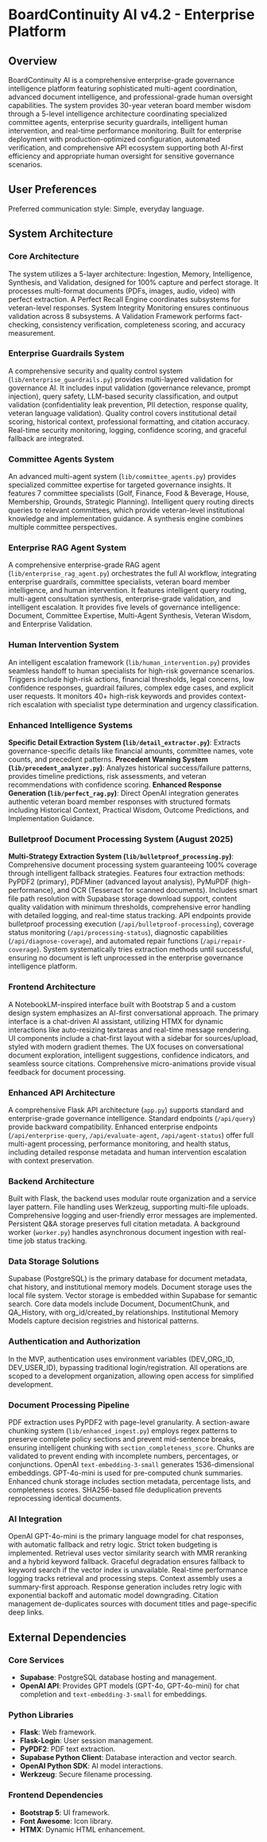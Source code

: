 # BoardContinuity AI v4.2 - Enterprise Platform

## Overview
BoardContinuity AI is a comprehensive enterprise-grade governance intelligence platform featuring sophisticated multi-agent coordination, advanced document intelligence, and professional-grade human oversight capabilities. The system provides 30-year veteran board member wisdom through a 5-level intelligence architecture coordinating specialized committee agents, enterprise security guardrails, intelligent human intervention, and real-time performance monitoring. Built for enterprise deployment with production-optimized configuration, automated verification, and comprehensive API ecosystem supporting both AI-first efficiency and appropriate human oversight for sensitive governance scenarios.

## User Preferences
Preferred communication style: Simple, everyday language.

## System Architecture

### Core Architecture
The system utilizes a 5-layer architecture: Ingestion, Memory, Intelligence, Synthesis, and Validation, designed for 100% capture and perfect storage. It processes multi-format documents (PDFs, images, audio, video) with perfect extraction. A Perfect Recall Engine coordinates subsystems for veteran-level responses. System Integrity Monitoring ensures continuous validation across 8 subsystems. A Validation Framework performs fact-checking, consistency verification, completeness scoring, and accuracy measurement.

### Enterprise Guardrails System
A comprehensive security and quality control system (`lib/enterprise_guardrails.py`) provides multi-layered validation for governance AI. It includes input validation (governance relevance, prompt injection), query safety, LLM-based security classification, and output validation (confidentiality leak prevention, PII detection, response quality, veteran language validation). Quality control covers institutional detail scoring, historical context, professional formatting, and citation accuracy. Real-time security monitoring, logging, confidence scoring, and graceful fallback are integrated.

### Committee Agents System
An advanced multi-agent system (`lib/committee_agents.py`) provides specialized committee expertise for targeted governance insights. It features 7 committee specialists (Golf, Finance, Food & Beverage, House, Membership, Grounds, Strategic Planning). Intelligent query routing directs queries to relevant committees, which provide veteran-level institutional knowledge and implementation guidance. A synthesis engine combines multiple committee perspectives.

### Enterprise RAG Agent System
A comprehensive enterprise-grade RAG agent (`lib/enterprise_rag_agent.py`) orchestrates the full AI workflow, integrating enterprise guardrails, committee specialists, veteran board member intelligence, and human intervention. It features intelligent query routing, multi-agent consultation synthesis, enterprise-grade validation, and intelligent escalation. It provides five levels of governance intelligence: Document, Committee Expertise, Multi-Agent Synthesis, Veteran Wisdom, and Enterprise Validation.

### Human Intervention System
An intelligent escalation framework (`lib/human_intervention.py`) provides seamless handoff to human specialists for high-risk governance scenarios. Triggers include high-risk actions, financial thresholds, legal concerns, low confidence responses, guardrail failures, complex edge cases, and explicit user requests. It monitors 40+ high-risk keywords and provides context-rich escalation with specialist type determination and urgency classification.

### Enhanced Intelligence Systems
**Specific Detail Extraction System (`lib/detail_extractor.py`)**: Extracts governance-specific details like financial amounts, committee names, vote counts, and precedent patterns.
**Precedent Warning System (`lib/precedent_analyzer.py`)**: Analyzes historical success/failure patterns, provides timeline predictions, risk assessments, and veteran recommendations with confidence scoring.
**Enhanced Response Generation (`lib/perfect_rag.py`)**: Direct OpenAI integration generates authentic veteran board member responses with structured formats including Historical Context, Practical Wisdom, Outcome Predictions, and Implementation Guidance.

### Bulletproof Document Processing System (August 2025)
**Multi-Strategy Extraction System (`lib/bulletproof_processing.py`)**: Comprehensive document processing system guaranteeing 100% coverage through intelligent fallback strategies. Features four extraction methods: PyPDF2 (primary), PDFMiner (advanced layout analysis), PyMuPDF (high-performance), and OCR (Tesseract for scanned documents). Includes smart file path resolution with Supabase storage download support, content quality validation with minimum thresholds, comprehensive error handling with detailed logging, and real-time status tracking. API endpoints provide bulletproof processing execution (`/api/bulletproof-processing`), coverage status monitoring (`/api/processing-status`), diagnostic capabilities (`/api/diagnose-coverage`), and automated repair functions (`/api/repair-coverage`). System systematically tries extraction methods until successful, ensuring no document is left unprocessed in the enterprise governance intelligence platform.

### Frontend Architecture
A NotebookLM-inspired interface built with Bootstrap 5 and a custom design system emphasizes an AI-first conversational approach. The primary interface is a chat-driven AI assistant, utilizing HTMX for dynamic interactions like auto-resizing textareas and real-time message rendering. UI components include a chat-first layout with a sidebar for sources/upload, styled with modern gradient themes. The UX focuses on conversational document exploration, intelligent suggestions, confidence indicators, and seamless source citations. Comprehensive micro-animations provide visual feedback for document processing.

### Enhanced API Architecture
A comprehensive Flask API architecture (`app.py`) supports standard and enterprise-grade governance intelligence. Standard endpoints (`/api/query`) provide backward compatibility. Enhanced enterprise endpoints (`/api/enterprise-query`, `/api/evaluate-agent`, `/api/agent-status`) offer full multi-agent processing, performance monitoring, and health status, including detailed response metadata and human intervention escalation with context preservation.

### Backend Architecture
Built with Flask, the backend uses modular route organization and a service layer pattern. File handling uses Werkzeug, supporting multi-file uploads. Comprehensive logging and user-friendly error messages are implemented. Persistent Q&A storage preserves full citation metadata. A background worker (`worker.py`) handles asynchronous document ingestion with real-time job status tracking.

### Data Storage Solutions
Supabase (PostgreSQL) is the primary database for document metadata, chat history, and institutional memory models. Document storage uses the local file system. Vector storage is embedded within Supabase for semantic search. Core data models include Document, DocumentChunk, and QA_History, with org_id/created_by relationships. Institutional Memory Models capture decision registries and historical patterns.

### Authentication and Authorization
In the MVP, authentication uses environment variables (DEV_ORG_ID, DEV_USER_ID), bypassing traditional login/registration. All operations are scoped to a development organization, allowing open access for simplified development.

### Document Processing Pipeline
PDF extraction uses PyPDF2 with page-level granularity. A section-aware chunking system (`lib/enhanced_ingest.py`) employs regex patterns to preserve complete policy sections and prevent mid-sentence breaks, ensuring intelligent chunking with `section_completeness_score`. Chunks are validated to prevent ending with incomplete numbers, percentages, or conjunctions. OpenAI `text-embedding-3-small` generates 1536-dimensional embeddings. GPT-4o-mini is used for pre-computed chunk summaries. Enhanced chunk storage includes section metadata, percentage lists, and completeness scores. SHA256-based file deduplication prevents reprocessing identical documents.

### AI Integration
OpenAI GPT-4o-mini is the primary language model for chat responses, with automatic fallback and retry logic. Strict token budgeting is implemented. Retrieval uses vector similarity search with MMR reranking and a hybrid keyword fallback. Graceful degradation ensures fallback to keyword search if the vector index is unavailable. Real-time performance logging tracks retrieval and processing steps. Context assembly uses a summary-first approach. Response generation includes retry logic with exponential backoff and automatic model downgrading. Citation management de-duplicates sources with document titles and page-specific deep links.

## External Dependencies

### Core Services
- **Supabase**: PostgreSQL database hosting and management.
- **OpenAI API**: Provides GPT models (GPT-4o, GPT-4o-mini) for chat completion and `text-embedding-3-small` for embeddings.

### Python Libraries
- **Flask**: Web framework.
- **Flask-Login**: User session management.
- **PyPDF2**: PDF text extraction.
- **Supabase Python Client**: Database interaction and vector search.
- **OpenAI Python SDK**: AI model interactions.
- **Werkzeug**: Secure filename processing.

### Frontend Dependencies
- **Bootstrap 5**: UI framework.
- **Font Awesome**: Icon library.
- **HTMX**: Dynamic HTML enhancement.